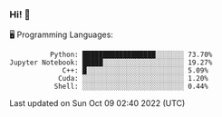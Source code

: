 ### Hi! :panda_face:

:desktop_computer: Programming Languages:

```
          Python: ██████████████████░░░░░░░ 73.70%
Jupyter Notebook: █████░░░░░░░░░░░░░░░░░░░░ 19.27%
             C++: █░░░░░░░░░░░░░░░░░░░░░░░░ 5.09%
            Cuda: ░░░░░░░░░░░░░░░░░░░░░░░░░ 1.20%
           Shell: ░░░░░░░░░░░░░░░░░░░░░░░░░ 0.44%
```

Last updated on Sun Oct 09 02:40 2022 (UTC)
